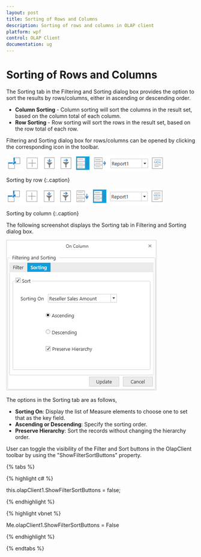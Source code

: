 ```yaml
---
layout: post
title: Sorting of Rows and Columns
description: Sorting of rows and columns in OLAP client
platform: wpf
control: OLAP Client
documentation: ug
---
```


# Sorting of Rows and Columns

The Sorting tab in the Filtering and Sorting dialog box provides the option to sort the results by rows/columns, either in ascending or descending order.

* **Column Sorting** - Column sorting will sort the columns in the result set, based on the column total of each column.
* **Row Sorting** - Row sorting will sort the rows in the result set, based on the row total of each row.

Filtering and Sorting dialog box for rows/columns can be opened by clicking the corresponding icon in the toolbar.

![](Sorting_images/Sorting_img1.png)

Sorting by row
{:.caption}

![](Sorting_images/Sorting_img2.png)

Sorting by column
{:.caption}

The following screenshot displays the Sorting tab in Filtering and Sorting dialog box.

![](Sorting_images/Sorting_img3.png)

The options in the Sorting tab are as follows, 

* **Sorting On**: Display the list of Measure elements to choose one to set that as the key field.
* **Ascending or Descending**: Specify the sorting order.
* **Preserve Hierarchy**: Sort the records without changing the hierarchy order.

User can toggle the visibility of the Filter and Sort buttons in the OlapClient toolbar by using the "ShowFilterSortButtons" property. 

{% tabs %} 

{% highlight c# %}  

this.olapClient1.ShowFilterSortButtons = false;

{% endhighlight %} 

{% highlight vbnet %} 

Me.olapClient1.ShowFilterSortButtons = False

{% endhighlight %}
 
{% endtabs %}